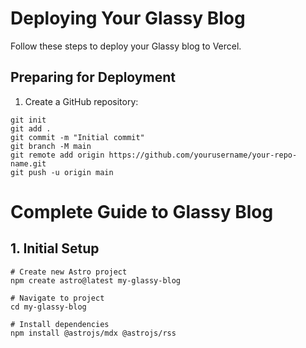 # Deploying Your Glassy Blog

Follow these steps to deploy your Glassy blog to Vercel.

## Preparing for Deployment

1. Create a GitHub repository:

```
git init
git add .
git commit -m "Initial commit"
git branch -M main
git remote add origin https://github.com/yourusername/your-repo-name.git
git push -u origin main
```

# Complete Guide to Glassy Blog

## 1. Initial Setup

```
# Create new Astro project
npm create astro@latest my-glassy-blog

# Navigate to project
cd my-glassy-blog

# Install dependencies
npm install @astrojs/mdx @astrojs/rss
```
